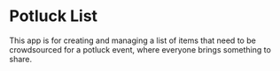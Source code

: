 # Potluck List

This app is for creating and managing a list of items that need to be crowdsourced for a potluck event, where everyone brings something to share.





